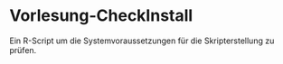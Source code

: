 # Vorlesung-CheckInstall
Ein R-Script um die Systemvoraussetzungen für die Skripterstellung zu prüfen.
